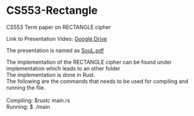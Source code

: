 # CS553-Rectangle
CS553 Term paper on RECTANGLE cipher
  

Link to Presentation Video: [Google Drive](https://drive.google.com/file/d/1QKPvkRC1qT4syLNIbTRlQx-OvseH_3xT/view?usp=sharing)

The presentation is named as [SouL.pdf](https://github.com/manu156/CS553-Rectangle/blob/main/SouL.pdf) <br />
  
The implementation of the RECTANGLE cipher can be found under implementation which leads to an other folder <br />
The implementation is done in Rust. <br />
The following are the commands that needs to be used for compiling and running the file. <br />
<br />
  Compiling: $rustc main.rs <br/>
  Running: $ ./main <br />
  
  
